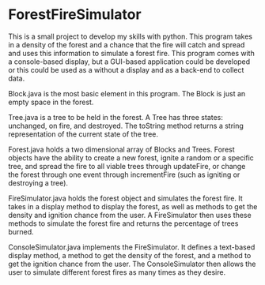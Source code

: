 # ForestFireSimulator
This is a small project to develop my skills with python. This program takes in a density of the forest and a chance that the fire will
catch and spread and uses this information to simulate a forest fire. This program comes with a console-based display, but a GUI-based application could be developed or this could be used as a without a display and as a back-end to collect data.

Block.java is the most basic element in this program. The Block is just an empty space in the forest.

Tree.java is a tree to be held in the forest. A Tree has three states: unchanged, on fire, and destroyed. The toString method returns a 
string representation of the current state of the tree.

Forest.java holds a two dimensional array of Blocks and Trees. Forest objects have the ability to create a new forest, ignite a random or
a specific tree, and spread the fire to all viable trees through updateFire, or change the forest through one event through incrementFire
(such as igniting or destroying a tree).

FireSimulator.java holds the forest object and simulates the forest fire. It takes in a display method to display the forest, as well as
methods to get the density and ignition chance from the user. A FireSimulator then uses these methods to simulate the forest fire and 
returns the percentage of trees burned.

ConsoleSimulator.java implements the FireSimulator. It defines a text-based display method, a method to get the density of the forest,
and a method to get the ignition chance from the user. The ConsoleSimulator then allows the user to simulate different forest fires as
many times as they desire.
